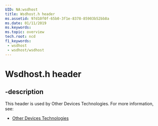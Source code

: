 ```yaml
---
UID: NA:wsdhost
title: Wsdhost.h header
ms.assetid: 97d10f0f-65b0-3f1e-8378-85903b52bb8a
ms.date: 01/11/2019
ms.keywords: 
ms.topic: overview
tech.root: ncd
f1_keywords:
 - wsdhost
 - wsdhost/wsdhost
---
```


# Wsdhost.h header


## -description

This header is used by Other Devices Technologies. For more information, see:

- [Other Devices Technologies](../_ncd/index.md)

